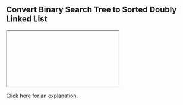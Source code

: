 ##  Convert Binary Search Tree to Sorted Doubly Linked List 

<iframe></iframe>

Click [here](Explanation.md) for an explanation.

